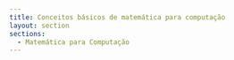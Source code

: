 ```yaml
---
title: Conceitos básicos de matemática para computação
layout: section
sections:
  - Matemática para Computação
---
```


